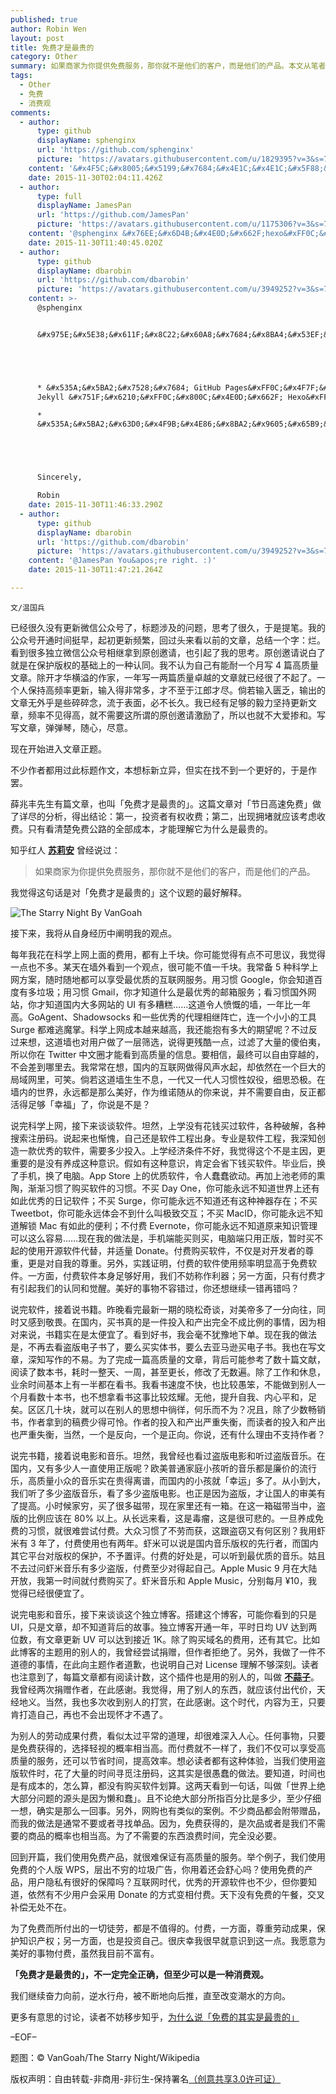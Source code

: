 ```yaml
---
published: true
author: Robin Wen
layout: post
title: 免费才是最贵的
category: Other
summary: 如果商家为你提供免费服务，那你就不是他们的客户，而是他们的产品。本文从笔者的经历讲解免费才是最贵的。为别人的劳动成果付费，看似太过平常的道理，却很难深入人心。任何事物，只要是免费获得的，选择轻视的概率相当高。而付费就不一样了，我们不仅可以享受高质量的服务，还可以节省时间，提高效率。想必读者都有这种体验，当我们使用盗版软件时，花了大量的时间寻觅注册码，这其实是很愚蠢的做法。要知道，时间也是有成本的，怎么算，都没有购买软件划算。另外，网购也有类似的案例。不少商品都会附带礼物，而我的做法是通常不要或者寻找单品。因为，免费获得的，是次品或者是我们不需要的商品的概率也相当高。为了不需要的东西浪费时间，完全没必要。免费才是最贵的，不一定完全正确，但至少可以是一种消费观。
tags:
  - Other
  - 免费
  - 消费观
comments:
  - author:
      type: github
      displayName: sphenginx
      url: 'https://github.com/sphenginx'
      picture: 'https://avatars.githubusercontent.com/u/1829395?v=3&s=73'
    content: '&#x4F5C;&#x8005;&#x5199;&#x7684;&#x4E1C;&#x4E1C;&#x5F88;&#x8D5E;&#xFF0C;&#x4F60;&#x7684;&#x535A;&#x5BA2;&#x662F;hexo&#x751F;&#x6210;&#x7684;&#x5427;&#xFF0C;&#x548B;&#x6CA1;&#x5F00;&#x542F;feed&#xFF1F;&#x597D;&#x60F3;&#x8BA2;&#x9605;&#x4E0B;~'
    date: 2015-11-30T02:04:11.426Z
  - author:
      type: full
      displayName: JamesPan
      url: 'https://github.com/JamesPan'
      picture: 'https://avatars.githubusercontent.com/u/1175306?v=3&s=73'
    content: '@sphenginx &#x76EE;&#x6D4B;&#x4E0D;&#x662F;hexo&#xFF0C;&#x5E94;&#x8BE5;&#x662F;&#x76F4;&#x63A5;&#x7528;Jekyll&#x751F;&#x6210;&#x7684;&#x3002;'
    date: 2015-11-30T11:40:45.020Z
  - author:
      type: github
      displayName: dbarobin
      url: 'https://github.com/dbarobin'
      picture: 'https://avatars.githubusercontent.com/u/3949252?v=3&s=73'
    content: >-
      @sphenginx


      &#x975E;&#x5E38;&#x611F;&#x8C22;&#x60A8;&#x7684;&#x8BA4;&#x53EF;&#x3002;





      * &#x535A;&#x5BA2;&#x7528;&#x7684; GitHub Pages&#xFF0C;&#x4F7F;&#x7528;
      Jekyll &#x751F;&#x6210;&#xFF0C;&#x800C;&#x4E0D;&#x662F; Hexo&#xFF1B;

      *
      &#x535A;&#x5BA2;&#x63D0;&#x4F9B;&#x4E86;&#x8BA2;&#x9605;&#x65B9;&#x5F0F;&#xFF0C;&#x5728;&#x5BFC;&#x822A;&#x680F;&#x53EF;&#x4EE5;&#x627E;&#x5230;&#xFF0C;&#x5730;&#x5740;&#x662F;&#xFF1A;http://dbarobin.com/feed.xml





      Sincerely,

      Robin
    date: 2015-11-30T11:46:33.290Z
  - author:
      type: github
      displayName: dbarobin
      url: 'https://github.com/dbarobin'
      picture: 'https://avatars.githubusercontent.com/u/3949252?v=3&s=73'
    content: '@JamesPan You&apos;re right. :)'
    date: 2015-11-30T11:47:21.264Z

---
```


`文/温国兵`

已经很久没有更新微信公众号了，标题涉及的问题，思考了很久，于是提笔。我的公众号开通时间挺早，起初更新频繁，回过头来看以前的文章，总结一个字：烂。看到很多独立微信公众号相继拿到原创邀请，也引起了我的思考。原创邀请说白了就是在保护版权的基础上的一种认同。我不认为自己有能耐一个月写 4 篇高质量文章。除开才华横溢的作家，一年写一两篇质量卓越的文章就已经很了不起了。一个人保持高频率更新，输入得非常多，才不至于江郎才尽。倘若输入匮乏，输出的文章无外乎是些碎碎念，流于表面，必不长久。我已经有足够的毅力坚持更新文章，频率不见得高，就不需要这所谓的原创邀请激励了，所以也就不大爱掺和。写写文章，弹弹琴，随心，尽意。

现在开始进入文章正题。

不少作者都用过此标题作文，本想标新立异，但实在找不到一个更好的，于是作罢。

薛兆丰先生有篇文章，也叫「免费才是最贵的」。这篇文章对「节日高速免费」做了详尽的分析，得出结论：第一，投资者有权收费；第二，出现拥堵就应该考虑收费。只有看清楚免费公路的全部成本，才能理解它为什么是最贵的。

知乎红人 **[苏莉安](http://www.zhihu.com/people/aton)** 曾经说过：

> 如果商家为你提供免费服务，那你就不是他们的客户，而是他们的产品。

我觉得这句话是对「免费才是最贵的」这个议题的最好解释。

![The Starry Night By VanGoah](http://i.imgur.com/1P1OoWh.jpg)

接下来，我将从自身经历中阐明我的观点。

每年我花在科学上网上面的费用，都有上千块。你可能觉得有点不可思议，我觉得一点也不多。某天在墙外看到一个观点，很可能不值一千块。我常备 5 种科学上网方案，随时随地都可以享受最优质的互联网服务。用习惯 Google，你会知道百度有多垃圾；用习惯 Gmail，你才知道什么是最优秀的邮箱服务；看习惯国外网站，你才知道国内大多网站的 UI 有多糟糕……这道令人愤慨的墙，一年比一年高。GoAgent、Shadowsocks 和一些优秀的代理相继阵亡，连一个小小的工具 Surge 都难逃魔掌。科学上网成本越来越高，我还能抱有多大的期望呢？不过反过来想，这道墙也对用户做了一层筛选，说得更残酷一点，过滤了大量的傻伯夷，所以你在 Twitter 中文圈才能看到高质量的信息。要相信，最终可以自由穿越的，不会差到哪里去。我常常在想，国内的互联网做得风声水起，却依然在一个巨大的局域网里，可笑。倘若这道墙生生不息，一代又一代人习惯性奴役，细思恐极。在墙内的世界，永远都是那么美好，作为维诺随从的你来说，并不需要自由，反正都活得足够「幸福」了，你说是不是？

说完科学上网，接下来谈谈软件。坦然，上学没有花钱买过软件，各种破解，各种搜索注册码。说起来也惭愧，自己还是软件工程出身。专业是软件工程，我深知创造一款优秀的软件，需要多少投入。上学经济条件不好，我觉得这个不是主因，更重要的是没有养成这种意识。假如有这种意识，肯定会省下钱买软件。毕业后，换了手机，换了电脑。App Store 上的优质软件，令人蠢蠢欲动。再加上池老师的熏陶，渐渐习惯了购买软件的习惯。不买 Day One，你可能永远不知道世界上还有如此优秀的日记软件；不买 Surge，你可能永远不知道还有这种神器存在；不买 Tweetbot，你可能永远体会不到什么叫极致交互；不买 MacID，你可能永远不知道解锁 Mac 有如此的便利；不付费 Evernote，你可能永远不知道原来知识管理可以这么容易……现在我的做法是，手机端能买则买，电脑端只用正版，暂时买不起的使用开源软件代替，并适量 Donate。付费购买软件，不仅是对开发者的尊重，更是对自我的尊重。另外，实践证明，付费的软件使用频率明显高于免费软件。一方面，付费软件本身足够好用，我们不妨称作利器；另一方面，只有付费才有引起我们的认同和觉醒。美好的事物不容错过，你还想继续一错再错吗？

说完软件，接着说书籍。昨晚看完最新一期的晓松奇谈，对美帝多了一分向往，同时又感到敬畏。在国内，买书真的是一件投入和产出完全不成比例的事情，因为相对来说，书籍实在是太便宜了。看到好书，我会毫不犹豫地下单。现在我的做法是，不再去看盗版电子书了，要么买实体书，要么去亚马逊买电子书。我也在写文章，深知写作的不易。为了完成一篇高质量的文章，背后可能参考了数十篇文献，阅读了数本书，耗时一整天、一周，甚至更长，修改了无数遍。除了工作和休息，业余时间基本上有一半都在看书。我看书速度不快，也比较愚笨，不能做到别人一个月看数十本书，也不想拿看书这事比较炫耀。无他，提升自我、内心平和，足矣。区区几十块，就可以在别人的思想中徜徉，何乐而不为？况且，除了少数畅销书，作者拿到的稿费少得可怜。作者的投入和产出严重失衡，而读者的投入和产出也严重失衡，当然，一个是反向，一个是正向。你说，还有什么理由不支持作者？

说完书籍，接着说电影和音乐。坦然，我曾经也看过盗版电影和听过盗版音乐。在国内，又有多少人一直使用正版呢？欧美普通家庭小孩听的音乐都是廉价的流行乐，高质量小众的音乐实在贵得离谱，而国内的小孩就「幸运」多了。从小到大，我们听了多少盗版音乐，看了多少盗版电影。也正是因为盗版，才让国人的审美有了提高。小时候家穷，买了很多磁带，现在家里还有一箱。在这一箱磁带当中，盗版的比例应该在 80% 以上。从长远来看，这是毒瘤，这是很可悲的。一旦养成免费的习惯，就很难尝试付费。大众习惯了不劳而获，这跟盗窃又有何区别？我用虾米有 3 年了，付费使用也有两年。虾米可以说是国内音乐版权的先行者，而国内其它平台对版权的保护，不予置评。付费的好处是，可以听到最优质的音乐。姑且不去过问虾米音乐有多少盗版，付费至少对得起自己。Apple Music 9 月在大陆开放，我第一时间就付费购买了。虾米音乐和 Apple Music，分别每月 ¥10，我觉得已经很便宜了。

说完电影和音乐，接下来谈谈这个独立博客。搭建这个博客，可能你看到的只是 UI，只是文章，却不知道背后的故事。独立博客开通一年，平时日均 UV 达到两位数，有文章更新 UV 可以达到接近 1K。除了购买域名的费用，还有其它。比如此博客的主题用的别人的，我曾经尝试捐赠，但作者拒绝了。另外，我做了一件不道德的事情，在此向主题作者道歉，也说明自己对 License 理解不够深刻。读者也注意到了，每篇文章都有阅读计数，这个插件也是用的别人的，叫做 **[不蒜子](http://ibruce.info/2015/04/04/busuanzi/)**。我曾经两次捐赠作者，在此感谢。我觉得，用了别人的东西，就应该付出代价，天经地义。当然，我也多次收到别人的打赏，在此感谢。这个时代，内容为王，只要肯打造自己，再也不会出现怀才不遇了。

为别人的劳动成果付费，看似太过平常的道理，却很难深入人心。任何事物，只要是免费获得的，选择轻视的概率相当高。而付费就不一样了，我们不仅可以享受高质量的服务，还可以节省时间，提高效率。想必读者都有这种体验，当我们使用盗版软件时，花了大量的时间寻觅注册码，这其实是很愚蠢的做法。要知道，时间也是有成本的，怎么算，都没有购买软件划算。这两天看到一句话，叫做「世界上绝大部分问题的源头是因为懒和蠢」。且不论绝大部分所指百分比是多少，至少仔细一想，确实是那么一回事。另外，网购也有类似的案例。不少商品都会附带赠品，而我的做法是通常不要或者寻找单品。因为，免费获得的，是次品或者是我们不需要的商品的概率也相当高。为了不需要的东西浪费时间，完全没必要。

回到开篇，我们使用免费产品，就很难保证有高质量的服务。举个例子，我们使用免费的个人版 WPS，层出不穷的垃圾广告，你用着还会舒心吗？使用免费的产品，用户隐私有很好的保障吗？互联网时代，优秀的开源软件也不少，但你要知道，依然有不少用户会采用 Donate 的方式变相付费。天下没有免费的午餐，交叉补偿无处不在。

为了免费而所付出的一切徒劳，都是不值得的。付费，一方面，尊重劳动成果，保护知识产权；另一方面，也是投资自己。很庆幸我很早就意识到这一点。我愿意为美好的事物付费，虽然我目前不富有。

**「免费才是最贵的」，不一定完全正确，但至少可以是一种消费观。**

我们继续奋力向前，逆水行舟，被不断地向后推，直至改变潮水的方向。

更多有意思的讨论，读者不妨移步知乎，[为什么说「免费的其实是最贵的」](http://www.zhihu.com/question/22084816)

–EOF–

题图：© VanGoah/The Starry Night/Wikipedia

版权声明：自由转载-非商用-非衍生-保持署名<a href="http://creativecommons.org/licenses/by-nc-nd/3.0/deed.zh" target="_blank">（创意共享3.0许可证）</a>
